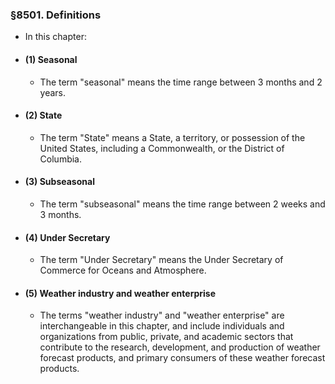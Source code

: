 ### §8501. Definitions
* In this chapter:

* #### (1) Seasonal
  * The term "seasonal" means the time range between 3 months and 2 years.

* #### (2) State
  * The term "State" means a State, a territory, or possession of the United States, including a Commonwealth, or the District of Columbia.

* #### (3) Subseasonal
  * The term "subseasonal" means the time range between 2 weeks and 3 months.

* #### (4) Under Secretary
  * The term "Under Secretary" means the Under Secretary of Commerce for Oceans and Atmosphere.

* #### (5) Weather industry and weather enterprise
  * The terms "weather industry" and "weather enterprise" are interchangeable in this chapter, and include individuals and organizations from public, private, and academic sectors that contribute to the research, development, and production of weather forecast products, and primary consumers of these weather forecast products.